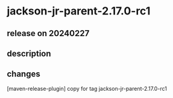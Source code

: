 # jackson-jr-parent-2.17.0-rc1

## release on 20240227

## description

## changes

[maven-release-plugin] copy for tag jackson-jr-parent-2.17.0-rc1

